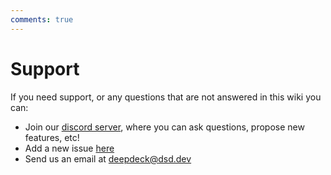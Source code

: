 ```yaml
---
comments: true
---
```


# Support

If you need support, or any questions that are not answered in this wiki you can:


* Join our [discord server](https://discord.gg/9cMr75TA8k), where you can ask questions, propose new features, etc!
* Add a new issue [here](https://github.com/DeepSea-Developments/DeepDeck.Ahuyama.fw/issues)
* Send us an email at deepdeck@dsd.dev